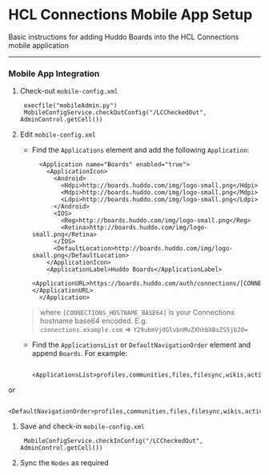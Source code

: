 # HCL Connections Mobile App Setup
Basic instructions for adding Huddo Boards into the HCL Connections mobile application

---

### Mobile App Integration

1. Check-out `mobile-config.xml`

        execfile("mobileAdmin.py")
        MobileConfigService.checkOutConfig("/LCCheckedOut", AdminControl.getCell())

1. Edit `mobile-config.xml`

    - Find the `Applications` element and add the following `Application`:

            <Application name="Boards" enabled="true">
              <ApplicationIcon>
                <Android>
                  <Hdpi>http://boards.huddo.com/img/logo-small.png</Hdpi>
                  <Mdpi>http://boards.huddo.com/img/logo-small.png</Mdpi>
                  <Ldpi>http://boards.huddo.com/img/logo-small.png</Ldpi>
                </Android>
                <IOS>
                  <Reg>http://boards.huddo.com/img/logo-small.png</Reg>
                  <Retina>http://boards.huddo.com/img/logo-small.png</Retina>
                </IOS>
                <DefaultLocation>http://boards.huddo.com/img/logo-small.png</DefaultLocation>
              </ApplicationIcon>
              <ApplicationLabel>Huddo Boards</ApplicationLabel>
              <ApplicationURL>https://boards.huddo.com/auth/connections/[CONNECTIONS_HOSTNAME_BASE64]</ApplicationURL>
            </Application>

    > where `[CONNECTIONS_HOSTNAME_BASE64]` is your Connections hostname base64 encoded.  E.g.</br>
          `connections.example.com` => `Y29ubmVjdGlvbnMuZXhhbXBsZS5jb20=`</br>

    - Find the `ApplicationsList` or `DefaultNavigationOrder` element and append `Boards`. For example:

            <ApplicationsList>profiles,communities,files,filesync,wikis,activities,forums,blogs,bookmarks,Boards</ApplicationsList>
or

            <DefaultNavigationOrder>profiles,communities,files,filesync,wikis,activities,forums,blogs,bookmarks,Boards</DefaultNavigationOrder>


1. Save and check-in `mobile-config.xml`

        MobileConfigService.checkInConfig("/LCCheckedOut", AdminControl.getCell())

1. Sync the `Nodes` as required
